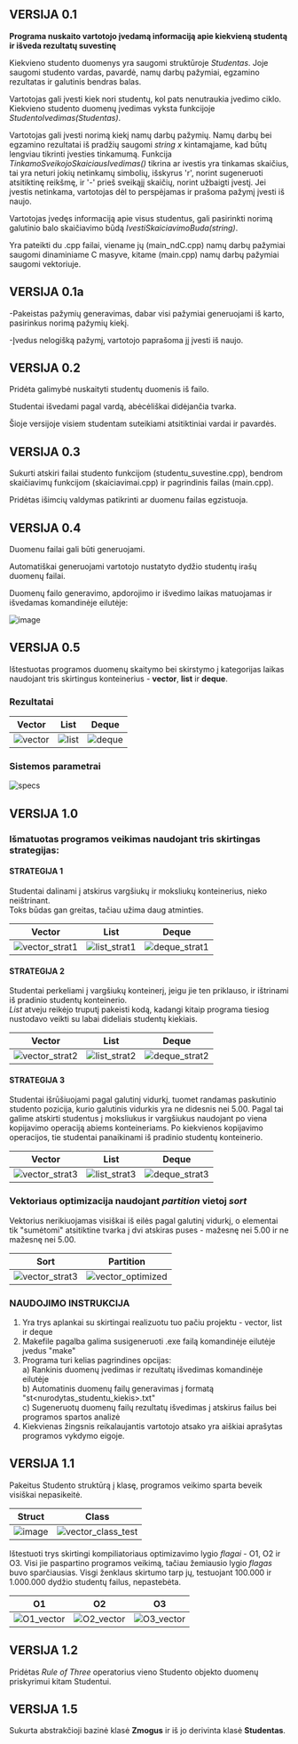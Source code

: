 ## VERSIJA 0.1

**Programa nuskaito vartotojo įvedamą informaciją apie kiekvieną studentą ir išveda rezultatų suvestinę**

Kiekvieno studento duomenys yra saugomi struktūroje _Studentas_. Joje saugomi studento vardas, pavardė, namų darbų pažymiai, egzamino rezultatas ir galutinis bendras balas.

Vartotojas gali įvesti kiek nori studentų, kol pats nenutraukia įvedimo ciklo. Kiekvieno studento duomenų įvedimas vyksta funkcijoje _StudentoIvedimas(Studentas)_.

Vartotojas gali įvesti norimą kiekį namų darbų pažymių. Namų darbų bei egzamino rezultatai iš pradžių saugomi _string x_ kintamąjame, kad būtų lengviau tikrinti įvesties tinkamumą. Funkcija _TinkamoSveikojoSkaiciausIvedimas()_ tikrina ar ivestis yra tinkamas skaičius, tai yra neturi jokių netinkamų simbolių, išskyrus 'r', norint sugeneruoti atsitiktinę reikšmę, ir '-' prieš sveikąjį skaičių, norint užbaigti įvestį. Jei įvestis netinkama, vartotojas dėl to perspėjamas ir prašoma pažymį įvesti iš naujo.

Vartotojas įvedęs informaciją apie visus studentus, gali pasirinkti norimą galutinio balo skaičiavimo būdą _IvestiSkaiciavimoBuda(string)_.

Yra pateikti du .cpp failai, viename jų (main_ndC.cpp) namų darbų pažymiai saugomi dinaminiame C masyve, kitame (main.cpp) namų darbų pažymiai saugomi vektoriuje.

## VERSIJA 0.1a

-Pakeistas pažymių generavimas, dabar visi pažymiai generuojami iš karto, pasirinkus norimą pažymių kiekį.

-Įvedus nelogišką pažymį, vartotojo paprašoma jį įvesti iš naujo.

## VERSIJA 0.2

Pridėta galimybė nuskaityti studentų duomenis iš failo.

Studentai išvedami pagal vardą, abėcėliškai didėjančia tvarka.

Šioje versijoje visiem studentam suteikiami atsitiktiniai vardai ir pavardės.

## VERSIJA 0.3

Sukurti atskiri failai studento funkcijom (studentu_suvestine.cpp), bendrom skaičiavimų funkcijom (skaiciavimai.cpp) ir pagrindinis failas (main.cpp).

Pridėtas išimcių valdymas patikrinti ar duomenu failas egzistuoja.

## VERSIJA 0.4

Duomenu failai gali būti generuojami.

Automatiškai generuojami vartotojo nustatyto dydžio studentų irašų duomenų failai.

Duomenų failo generavimo, apdorojimo ir išvedimo laikas matuojamas ir išvedamas komandinėje eilutėje:

![image](https://user-images.githubusercontent.com/99316667/158587079-75147900-505f-47ae-8e60-902c2170be5c.png)

## VERSIJA 0.5

Ištestuotas programos duomenų skaitymo bei skirstymo į kategorijas laikas naudojant tris skirtingus konteinerius - **vector**, **list** ir **deque**.

### Rezultatai
| Vector | List | Deque |
|--------|------|-------|
|![vector](https://user-images.githubusercontent.com/99316667/161388116-8cd18f86-f88b-4eb0-b868-e1d13f618fdc.png)|![list](https://user-images.githubusercontent.com/99316667/161388334-db976e2d-079a-4f2b-ad56-852f8423e447.png)|![deque](https://user-images.githubusercontent.com/99316667/161388127-5352f276-2f5c-414f-bcc8-e03d1d373633.png)|

### Sistemos parametrai
![specs](https://user-images.githubusercontent.com/99316667/161387499-d852a60b-95ac-47c4-aeca-5a3768fa49e0.png)

## VERSIJA 1.0

### Išmatuotas programos veikimas naudojant tris skirtingas strategijas:

#### STRATEGIJA 1
Studentai dalinami į atskirus vargšiukų ir moksliukų konteinerius, nieko neištrinant.  
Toks būdas gan greitas, tačiau užima daug atminties.

| Vector | List | Deque |
|--------|------|-------|
|![vector_strat1](https://user-images.githubusercontent.com/99316667/163709849-a3d836b3-83c3-4fbb-a789-dbf2bf6ac0b3.png)|![list_strat1](https://user-images.githubusercontent.com/99316667/163709850-f2aa2232-53f7-4e58-aedb-46112f0e697f.png)|![deque_strat1](https://user-images.githubusercontent.com/99316667/163709855-171b142d-aacd-4d2b-b1f4-700fa4bb6b04.png)|

#### STRATEGIJA 2
Studentai perkeliami į vargšiukų konteinerį, jeigu jie ten priklauso, ir ištrinami iš pradinio studentų konteinerio.  
*List* atveju reikėjo truputį pakeisti kodą, kadangi kitaip programa tiesiog nustodavo veikti su labai dideliais studentų kiekiais.

| Vector | List | Deque |
|--------|------|-------|
|![vector_strat2](https://user-images.githubusercontent.com/99316667/163709876-4400f415-fc39-4a4b-b9a9-d3499098246e.png)|![list_strat2](https://user-images.githubusercontent.com/99316667/163709882-7ec53457-9457-40c5-94a7-ed64722912c4.png)|![deque_strat2](https://user-images.githubusercontent.com/99316667/163709885-5f817cb3-6864-4e96-b50a-40114ea22cc4.png)|

#### STRATEGIJA 3
Studentai išrūšiuojami pagal galutinį vidurkį, tuomet randamas paskutinio studento pozicija, kurio galutinis vidurkis yra ne didesnis nei 5.00. Pagal tai galime atskirti studentus į moksliukus ir vargšiukus naudojant po viena kopijavimo operaciją abiems konteineriams. Po kiekvienos kopijavimo operacijos, tie studentai panaikinami iš pradinio studentų konteinerio.  

| Vector | List | Deque |
|--------|------|-------|
|![vector_strat3](https://user-images.githubusercontent.com/99316667/163709893-f0268f03-4a18-4008-a70e-509f53d8521c.png)|![list_strat3](https://user-images.githubusercontent.com/99316667/163709896-adb25ed4-7c07-469c-a7d0-cdb2591c91f9.png)|![deque_strat3](https://user-images.githubusercontent.com/99316667/163709898-e97c280f-857f-4c3a-a180-6dfbdaf0ac8e.png)|

### Vektoriaus optimizacija naudojant *partition* vietoj *sort*
Vektorius nerikiuojamas visiškai iš eilės pagal galutinį vidurkį, o elementai tik "sumėtomi" atsitiktine tvarka į dvi atskiras puses - mažesnę nei 5.00 ir ne mažesnę nei 5.00.

| Sort | Partition |
|------|-----------|
|![vector_strat3](https://user-images.githubusercontent.com/99316667/163709942-9ebe0056-5463-4e3d-8d90-672e25d56157.png)|![vector_optimized](https://user-images.githubusercontent.com/99316667/163709944-7ae95663-5d05-4748-9191-df33b4f1b0f0.png)|

### NAUDOJIMO INSTRUKCIJA

1. Yra trys aplankai su skirtingai realizuotu tuo pačiu projektu - vector, list ir deque
2. Makefile pagalba galima susigeneruoti .exe failą komandinėje eilutėje įvedus "make"
3. Programa turi kelias pagrindines opcijas:  
a) Rankinis duomenų įvedimas ir rezultatų išvedimas komandinėje eilutėje  
b) Automatinis duomenų failų generavimas į formatą "st<nurodytas_studentu_kiekis>.txt"  
c) Sugeneruotų duomenų failų rezultatų išvedimas į atskirus failus bei programos spartos analizė
4. Kiekvienas žingsnis reikalaujantis vartotojo atsako yra aiškiai aprašytas programos vykdymo eigoje.

## VERSIJA 1.1

Pakeitus Studento struktūrą į klasę, programos veikimo sparta beveik visiškai nepasikeitė.

| Struct | Class |
|--------|-------|
|![image](https://user-images.githubusercontent.com/99316667/166121690-018ea1ff-5e41-4d36-81e0-330d95cd8707.png)|![vector_class_test](https://user-images.githubusercontent.com/99316667/166121604-f8eb37c1-511d-48e9-86be-c1ac875ea3fa.png)|

Ištestuoti trys skirtingi kompiliatoriaus optimizavimo lygio *flagai* - O1, O2 ir O3. Visi jie paspartino programos veikimą, tačiau žemiausio lygio *flagas* buvo sparčiausias. Visgi ženklaus skirtumo tarp jų, testuojant 100.000 ir 1.000.000 dydžio studentų failus, nepastebėta.

| O1 | O2 | O3 |
|----|----|----|
|![O1_vector](https://user-images.githubusercontent.com/99316667/166121819-3ec06291-f634-411b-a5bf-2f5b5772f60f.png)|![O2_vector](https://user-images.githubusercontent.com/99316667/166121821-00b52c46-7b7e-4b7d-9332-b4d83759aa79.png)|![O3_vector](https://user-images.githubusercontent.com/99316667/166121822-de7f22e7-2940-430e-a036-8c6705e3ba5a.png)|

## VERSIJA 1.2

Pridėtas *Rule of Three* operatorius vieno Studento objekto duomenų priskyrimui kitam Studentui.

## VERSIJA 1.5

Sukurta abstrakčioji bazinė klasė **Zmogus** ir iš jo derivinta klasė **Studentas**.


